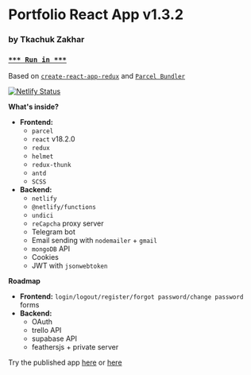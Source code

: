 # Portfolio React App v1.3.2

### by Tkachuk Zakhar

### [`*** Run in ***`](https://weblogic.netlify.app/)

Based on [`create-react-app-redux`](https://github.com/notrab/create-react-app-redux) and [`Parcel Bundler`](https://parceljs.org)

[![Netlify Status](https://api.netlify.com/api/v1/badges/a97b61a9-ab0f-478c-9bd0-f2127ed3f869/deploy-status)](https://app.netlify.com/sites/weblogic/deploys)

**What's inside?**

-   **Frontend:**
    -   `parcel`
    -   `react` v18.2.0
    -   `redux`
    -   `helmet`
    -   `redux-thunk`
    -   `antd`
    -   `SCSS`
-   **Backend:**
    -   `netlify`
    -   `@netlify/functions`
    -   `undici`
    -   `reCapcha` proxy server
    -   Telegram bot
    -   Email sending with `nodemailer` + `gmail`
    -   `mongoDB` API
    -   Cookies
    -   JWT with `jsonwebtoken`

**Roadmap**

-   **Frontend:**
    `login/logout/register/forgot password/change password` forms
-   **Backend:**
    -   OAuth
    -   trello API
    -   supabase API
    -   feathersjs + private server

Try the published app [here](https://weblogic.netlify.app/) or [here](https://weblogic-ukraine.pp.ua/)
